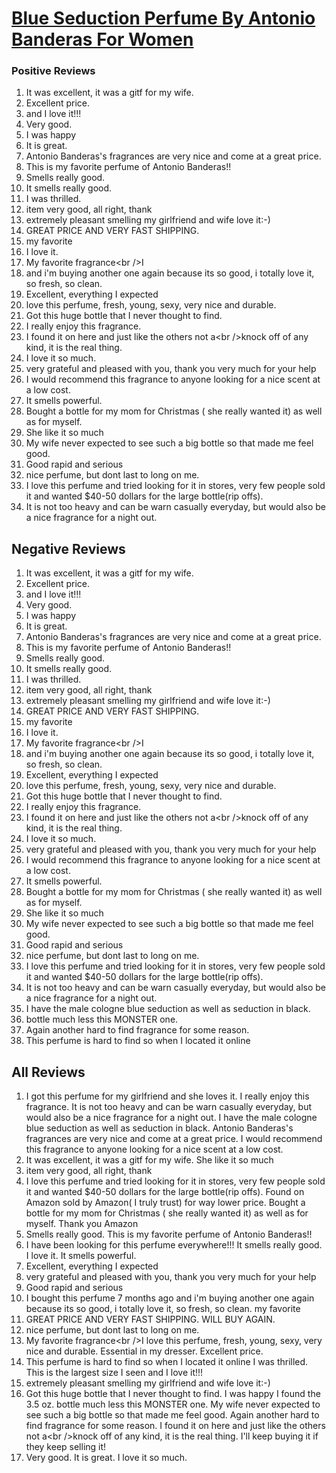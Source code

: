# [Blue Seduction Perfume By Antonio Banderas For Women](https://products.checkmycream.com/products/Blue-Seduction-Perfume-By-Antonio-Banderas-For-Women.html)

### Positive Reviews

<ol>
      <li>It was excellent, it was a gitf for my wife.</li>
      <li>Excellent price.</li>
      <li>and I love it!!!</li>
      <li>Very good.</li>
      <li>I was happy</li>
      <li>It is great.</li>
      <li>Antonio Banderas&#x27;s fragrances are very nice and come at a great price.  </li>
      <li>This is my favorite perfume of Antonio Banderas!!</li>
      <li>Smells really good.</li>
      <li>It smells really good.</li>
      <li>I was thrilled.</li>
      <li>item very good, all right, thank</li>
      <li>extremely pleasant smelling my girlfriend and wife love it:-)</li>
      <li>GREAT PRICE AND VERY FAST SHIPPING.</li>
      <li>my favorite</li>
      <li>I love it.</li>
      <li>My favorite fragrance&lt;br /&gt;I</li>
      <li>and i&#x27;m buying another one again because its so good, i totally love it, so fresh, so clean.</li>
      <li>Excellent, everything I expected</li>
      <li>love this perfume, fresh, young, sexy, very nice and durable.</li>
      <li>Got this huge bottle that I never thought to find.</li>
      <li>I really enjoy this fragrance.  </li>
      <li>I found it on here and just like the others not a&lt;br /&gt;knock off of any kind, it is the real thing.</li>
      <li>I love it so much.</li>
      <li>very grateful and pleased with you, thank you very much for your help</li>
      <li>I would recommend this fragrance to anyone looking for a nice scent at a low cost.</li>
      <li>It smells powerful.</li>
      <li>Bought a bottle for my mom for Christmas ( she really wanted it) as well as for myself.</li>
      <li>She like it so much</li>
      <li>My wife never expected to see such a big bottle so that made me feel good.</li>
      <li>Good rapid and serious</li>
      <li>nice perfume, but dont last to long on me.</li>
      <li>I love this perfume and tried looking for it in stores, very few people sold it and wanted $40-50 dollars for the large bottle(rip offs).</li>
      <li>It is not too heavy and can be warn casually everyday, but would also be a nice fragrance for a night out.  </li>
</ol>


<h2>Negative Reviews</h2>
<ol>
<li> It was excellent, it was a gitf for my wife.</li>
<li> Excellent price.</li>
<li> and I love it!!!</li>
<li> Very good.</li>
<li> I was happy</li>
<li> It is great.</li>
<li> Antonio Banderas&#x27;s fragrances are very nice and come at a great price.  </li>
<li> This is my favorite perfume of Antonio Banderas!!</li>
<li> Smells really good.</li>
<li> It smells really good.</li>
<li> I was thrilled.</li>
<li> item very good, all right, thank</li>
<li> extremely pleasant smelling my girlfriend and wife love it:-)</li>
<li> GREAT PRICE AND VERY FAST SHIPPING.</li>
<li> my favorite</li>
<li> I love it.</li>
<li> My favorite fragrance&lt;br /&gt;I</li>
<li> and i&#x27;m buying another one again because its so good, i totally love it, so fresh, so clean.</li>
<li> Excellent, everything I expected</li>
<li> love this perfume, fresh, young, sexy, very nice and durable.</li>
<li> Got this huge bottle that I never thought to find.</li>
<li> I really enjoy this fragrance.  </li>
<li> I found it on here and just like the others not a&lt;br /&gt;knock off of any kind, it is the real thing.</li>
<li> I love it so much.</li>
<li> very grateful and pleased with you, thank you very much for your help</li>
<li> I would recommend this fragrance to anyone looking for a nice scent at a low cost.</li>
<li> It smells powerful.</li>
<li> Bought a bottle for my mom for Christmas ( she really wanted it) as well as for myself.</li>
<li> She like it so much</li>
<li> My wife never expected to see such a big bottle so that made me feel good.</li>
<li> Good rapid and serious</li>
<li> nice perfume, but dont last to long on me.</li>
<li> I love this perfume and tried looking for it in stores, very few people sold it and wanted $40-50 dollars for the large bottle(rip offs).</li>
<li> It is not too heavy and can be warn casually everyday, but would also be a nice fragrance for a night out.  </li>
<li> I have the male cologne blue seduction as well as seduction in black.  </li>
<li> bottle much less this MONSTER one.</li>
<li> Again another hard to find fragrance for some reason.</li>
<li> This perfume is hard to find so when I located it online</li>
</ol>

<h2>All Reviews</h2>

<ol>
    <li> I got this perfume for my girlfriend and she loves it.  I really enjoy this fragrance.  It is not too heavy and can be warn casually everyday, but would also be a nice fragrance for a night out.  I have the male cologne blue seduction as well as seduction in black.  Antonio Banderas&#x27;s fragrances are very nice and come at a great price.  I would recommend this fragrance to anyone looking for a nice scent at a low cost.</li>
    <li> It was excellent, it was a gitf for my wife. She like it so much</li>
    <li> item very good, all right, thank</li>
    <li> I love this perfume and tried looking for it in stores, very few people sold it and wanted $40-50 dollars for the large bottle(rip offs). Found on Amazon sold by Amazon( I truly trust) for way lower price. Bought a bottle for my mom for Christmas ( she really wanted it) as well as for myself. Thank you Amazon</li>
    <li> Smells really good. This is my favorite perfume of Antonio Banderas!!</li>
    <li> I have been looking for this perfume everywhere!!!  It smells really good. I love it. It smells powerful.</li>
    <li> Excellent, everything I expected</li>
    <li> very grateful and pleased with you, thank you very much for your help</li>
    <li> Good rapid and serious</li>
    <li> I bought this perfume 7 months ago and i&#x27;m buying another one again because its so good, i totally love it, so fresh, so clean. my favorite</li>
    <li> GREAT PRICE AND VERY FAST SHIPPING. WILL BUY AGAIN.</li>
    <li> nice perfume, but dont last to long on me.</li>
    <li> My favorite fragrance&lt;br /&gt;I love this perfume, fresh, young, sexy, very nice and durable. Essential in my dresser. Excellent price.</li>
    <li> This perfume is hard to find so when I located it online I was thrilled. This is the largest size I seen and I love it!!!</li>
    <li> extremely pleasant smelling my girlfriend and wife love it:-)</li>
    <li> Got this huge bottle that I never thought to find. I was happy I found the 3.5 oz. bottle much less this MONSTER one. My wife never expected to see such a big bottle so that made me feel good. Again another hard to find fragrance for some reason. I found it on here and just like the others not a&lt;br /&gt;knock off of any kind, it is the real thing. I&#x27;ll keep buying it if they keep selling it!</li>
    <li> Very good. It is great. I love it so much.</li>
</ol>





